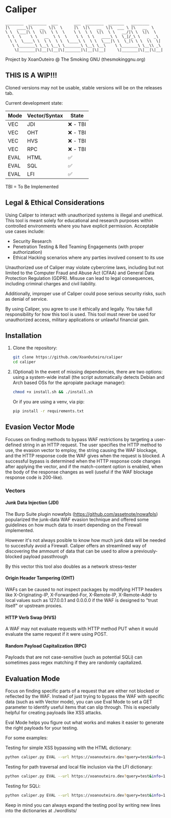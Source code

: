 # Caliper

```
________  ________  ___       ___  ________  _______   ________     
|\   ____\|\   __  \|\  \     |\  \|\   __  \|\  ___ \ |\   __  \    
\ \  \___|\ \  \|\  \ \  \    \ \  \ \  \|\  \ \   __/|\ \  \|\  \   
 \ \  \    \ \   __  \ \  \    \ \  \ \   ____\ \  \_|/_\ \   _  _\  
  \ \  \____\ \  \ \  \ \  \____\ \  \ \  \___|\ \  \_|\ \ \  \\  \| 
   \ \_______\ \__\ \__\ \_______\ \__\ \__\    \ \_______\ \__\\ _\ 
    \|_______|\|__|\|__|\|_______|\|__|\|__|     \|_______|\|__|\|__|
```

Project by XoanOuteiro @ The Smoking GNU (thesmokinggnu.org)

## THIS IS A WIP!!!
Cloned versions may not be usable, stable versions will be on the releases tab.

Current development state:

| Mode | Vector/Syntax | State |
| --- | --- | --- |
| VEC | JDI | :x: - TBI |
| VEC | OHT | :x: - TBI |
| VEC | HVS | :x: - TBI |
| VEC | RPC | :x: - TBI |
| EVAL | HTML | :white_check_mark: |
| EVAL | SQL | :white_check_mark: |
| EVAL | LFI | :white_check_mark: |

TBI = To Be Implemented

## Legal & Ethical Considerations
Using Caliper to interact with unauthorized systems is illegal and unethical. This tool is meant solely for educational and research purposes within controlled environments where you have explicit permission. Acceptable use cases include:

- Security Research
- Penetration Testing & Red Teaming Engagements (with proper authorization)
- Ethical Hacking scenarios where any parties involved consent to its use

Unauthorized use of Caliper may violate cybercrime laws, including but not limited to the Computer Fraud and Abuse Act (CFAA) and General Data Protection Regulation (GDPR). Misuse can lead to legal consequences, including criminal charges and civil liability.

Additionally, improper use of Caliper could pose serious security risks, such as denial of service.

By using Caliper, you agree to use it ethically and legally. You take full responsibility for how this tool is used. This tool must never be used for unauthorized access, military applications or unlawful financial gain.

## Installation

1.  Clone the repository:

    ``` bash
    git clone https://github.com/XoanOuteiro/caliper
    cd caliper
    ```

1. (Optional) In the event of missing dependencies, there are two options:
    using a system-wide install (the script automatically detects Debian and Arch based OSs for the apropiate package manager):

    ``` bash
    chmod +x install.sh && ./install.sh
    ```

    Or if you are using a venv, via pip:

    ``` bash
    pip install -r requirements.txt
    ```
## Evasion Vector Mode
Focuses on finding methods to bypass WAF restrictions by targeting a user-defined string in an HTTP request. The user specifies the HTTP method to use, the evasion vector to employ, the string causing the WAF blockage, and the HTTP response code the WAF gives when the request is blocked. A successful bypass is determined when the HTTP response code changes after applying the vector, and if the match-content option is enabled, when the body of the response changes as well (useful if the WAF blockage response code is 200-like).

### Vectors
#### Junk Data Injection (JDI)
The Burp Suite plugin nowafpls (https://github.com/assetnote/nowafpls) popularized the junk-data WAF evasion technique and offered some guidelines on how much data to insert depending on the Firewall implemented. 

However it's not always posible to know how much junk data will be needed to succesfuly avoid a Firewall. Caliper offers an streamlined way of discovering the ammount of data that can be used to allow a previously-blocked payload passthrough

By this vector this tool also doubles as a network stress-tester

#### Origin Header Tampering (OHT)
WAFs can be caused to not inspect packages by modifying HTTP headers like X-Originating-IP, X-Forwarded-For, X-Remote-IP, X-Remote-Addr to local values such as 127.0.0.1 and 0.0.0.0 if the WAF is designed to "trust itself" or upstream proxies.

#### HTTP Verb Swap (HVS)
A WAF may not evaluate requests with HTTP method PUT when it would evaluate the same request if it were using POST.

#### Random Payload Capitalization (RPC)
Payloads that are not case-sensitive (such as potential SQLi) can sometimes pass regex matching if they are randomly capitalized.

## Evaluation Mode
Focus on finding specific parts of a request that are either not blocked or reflected by the WAF. Instead of just trying to bypass the WAF with specific data (such as with Vector mode), you can use Eval Mode to set a GET parameter to identify useful items that can slip through. This is especially helpful for creating payloads like XSS attacks.

Eval Mode helps you figure out what works and makes it easier to generate the right payloads for your testing.

For some examples:

Testing for simple XSS bypassing with the HTML dictionary:

``` bash
python caliper.py EVAL --url https://xoanouteiro.dev?query=test&info=1 --parameter query --syntax-type HTML
```
Testing for path traversal and local file inclusion via the LFI dictionary:

``` bash
python caliper.py EVAL --url https://xoanouteiro.dev?query=test&info=1 --parameter query --syntax-type LFI
```

Testing for SQLi:

``` bash
python caliper.py EVAL --url https://xoanouteiro.dev?query=test&info=1 --parameter query --syntax-type SQL
```

Keep in mind you can always expand the testing pool by writing new lines into the dictionaries at ./wordlists/
